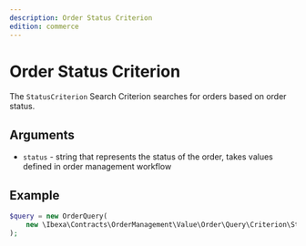 ```yaml
---
description: Order Status Criterion
edition: commerce
---
```


# Order Status Criterion

The `StatusCriterion` Search Criterion searches for orders based on order status.

## Arguments

- `status` - string that represents the status of the order, takes values defined in order management workflow

## Example

``` php
$query = new OrderQuery(
    new \Ibexa\Contracts\OrderManagement\Value\Order\Query\Criterion\StatusCriterion('pending')
);
```
